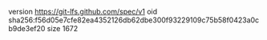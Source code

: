 version https://git-lfs.github.com/spec/v1
oid sha256:f56d05e7cfe82ea4352126db62dbe300f93229109c75b58f0423a0cb9de3ef20
size 1672
